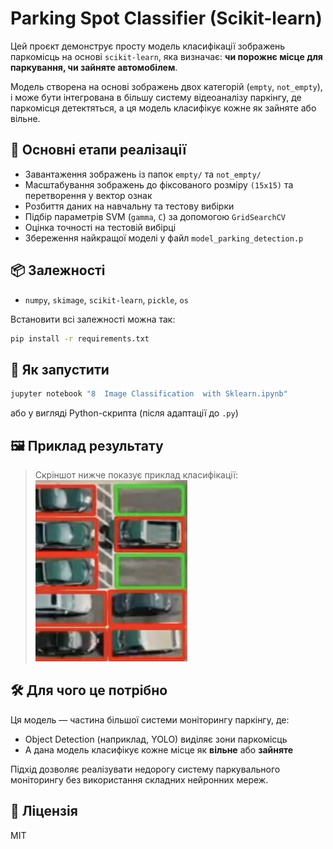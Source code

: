 # Parking Spot Classifier (Scikit-learn)

Цей проєкт демонструє просту модель класифікації зображень паркомісць на основі `scikit-learn`, яка визначає: **чи порожнє місце для паркування, чи зайняте автомобілем**.

Модель створена на основі зображень двох категорій (`empty`, `not_empty`), і може бути інтегрована в більшу систему відеоаналізу паркінгу, де паркомісця детектяться, а ця модель класифікує кожне як зайняте або вільне.

## 🧠 Основні етапи реалізації

- Завантаження зображень із папок `empty/` та `not_empty/`
- Масштабування зображень до фіксованого розміру `(15x15)` та перетворення у вектор ознак
- Розбиття даних на навчальну та тестову вибірки
- Підбір параметрів SVM (`gamma`, `C`) за допомогою `GridSearchCV`
- Оцінка точності на тестовій вибірці
- Збереження найкращої моделі у файл `model_parking_detection.p`

## 📦 Залежності

- `numpy`, `skimage`, `scikit-learn`, `pickle`, `os`

Встановити всі залежності можна так:
```bash
pip install -r requirements.txt
```

## 🚀 Як запустити

```bash
jupyter notebook "8  Image Classification  with Sklearn.ipynb"
```

або у вигляді Python-скрипта (після адаптації до `.py`)

## 🖼 Приклад результату

> Скріншот нижче показує приклад класифікації:
![Example](example.png)

## 🛠 Для чого це потрібно

Ця модель — частина більшої системи моніторингу паркінгу, де:
- Object Detection (наприклад, YOLO) виділяє зони паркомісць
- А дана модель класифікує кожне місце як **вільне** або **зайняте**

Підхід дозволяє реалізувати недорогу систему паркувального моніторингу без використання складних нейронних мереж.

## 📜 Ліцензія

MIT